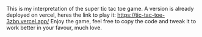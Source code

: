 This is my interpretation of the super tic tac toe game. A version is already deployed on vercel, heres the link to play it: https://tic-tac-toe-3zbn.vercel.app/ 
Enjoy the game, feel free to copy the code and tweak it to work better in your favour, much love.
